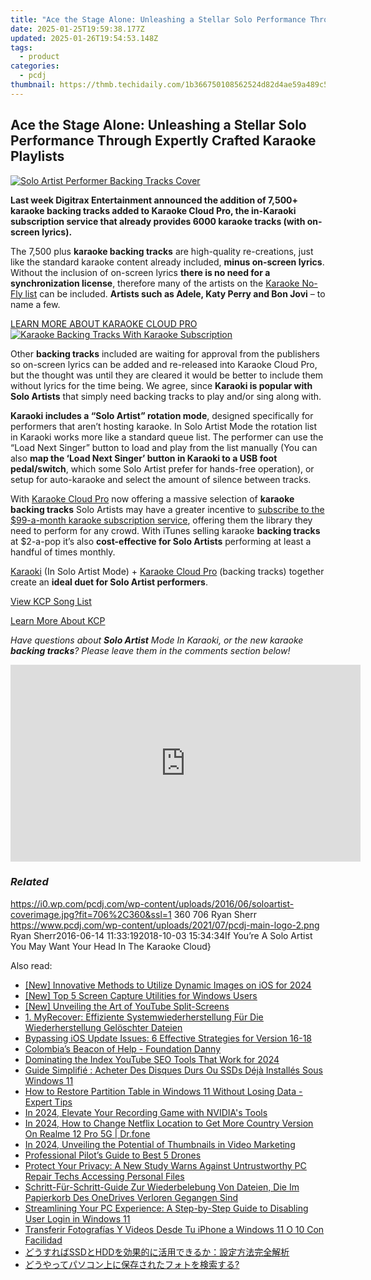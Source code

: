 ```yaml
---
title: "Ace the Stage Alone: Unleashing a Stellar Solo Performance Through Expertly Crafted Karaoke Playlists"
date: 2025-01-25T19:59:38.177Z
updated: 2025-01-26T19:54:53.148Z
tags:
  - product
categories:
  - pcdj
thumbnail: https://thmb.techidaily.com/1b366750108562524d82d4ae59a489c50fa84a81f8bcbe092ec793162bb9610d.jpg
---
```


## Ace the Stage Alone: Unleashing a Stellar Solo Performance Through Expertly Crafted Karaoke Playlists

[![Solo Artist Performer Backing Tracks Cover](https://i0.wp.com/pcdj.com/wp-content/uploads/2016/06/soloartist-coverimage.jpg?resize=706%2C321&ssl=1)](https://i0.wp.com/pcdj.com/wp-content/uploads/2016/06/soloartist-coverimage.jpg?fit=706%2C360&ssl=1 "Solo Artist Performer Backing Tracks Cover")

**Last week Digitrax Entertainment announced the addition of 7,500+ karaoke backing tracks added to Karaoke Cloud Pro, the in-Karaoki subscription service that already provides 6000 karaoke tracks (with on-screen lyrics).**

The 7,500 plus **karaoke backing tracks** are high-quality re-creations, just like the standard karaoke content already included, **minus on-screen lyrics**. Without the inclusion of on-screen lyrics **there is no need for a synchronization license**, therefore many of the artists on the [Karaoke No-Fly list](https://tools.techidaily.com/pcdj/products/) can be included. **Artists such as Adele, Katy Perry and Bon Jovi** – to name a few.

[LEARN MORE ABOUT KARAOKE CLOUD PRO ![Karaoke Backing Tracks With Karaoke Subscription](https://i0.wp.com/pcdj.com/wp-content/uploads/2016/06/nolyrics-image.jpg?fit=331%2C331&ssl=1 "Karaoke Backing Tracks in Karaoke Cloud Pro")](https://tools.techidaily.com/pcdj/products/)

Other **backing tracks** included are waiting for approval from the publishers so on-screen lyrics can be added and re-released into Karaoke Cloud Pro, but the thought was until they are cleared it would be better to include them without lyrics for the time being. We agree, since **Karaoki is popular with Solo Artists** that simply need backing tracks to play and/or sing along with.

**Karaoki includes a “Solo Artist” rotation mode**, designed specifically for performers that aren’t hosting karaoke. In Solo Artist Mode the rotation list in Karaoki works more like a standard queue list. The performer can use the “Load Next Singer” button to load and play from the list manually (You can also **map the ‘Load Next Singer’ button in Karaoki to a USB foot pedal/switch**, which some Solo Artist prefer for hands-free operation), or setup for auto-karaoke and select the amount of silence between tracks.

With [Karaoke Cloud Pro](https://tools.techidaily.com/pcdj/products/) now offering a massive selection of **karaoke backing tracks** Solo Artists may have a greater incentive to [subscribe to the $99-a-month karaoke subscription service](https://www.karaokelocker.com/subscription.pl), offering them the library they need to perform for any crowd. With iTunes selling karaoke **backing tracks** at $2-a-pop it’s also **cost-effective for Solo Artists** performing at least a handful of times monthly.

[Karaoki](https://tools.techidaily.com/pcdj/products/) (In Solo Artist Mode) + [Karaoke Cloud Pro](https://tools.techidaily.com/pcdj/products/) (backing tracks) together create an **ideal duet for Solo Artist performers**.

[View KCP Song List](https://tools.techidaily.com/pcdj/products/)

[Learn More About KCP](https://tools.techidaily.com/pcdj/products/)

_Have questions about **Solo Artist** Mode In Karaoki, or the new karaoke **backing tracks**? Please leave them in the comments section below!_

<!-- affiliate ads begin -->
<iframe width="560" height="315" src="https://www.youtube.com/embed/AQn0MYjIfyI?si=rIdjT-qMRpjpJXXa" title="YouTube video player" frameborder="0" allow="accelerometer; autoplay; clipboard-write; encrypted-media; gyroscope; picture-in-picture; web-share" referrerpolicy="strict-origin-when-cross-origin" allowfullscreen></iframe>
<!-- affiliate ads end -->

### _Related_

https://i0.wp.com/pcdj.com/wp-content/uploads/2016/06/soloartist-coverimage.jpg?fit=706%2C360&ssl=1 360 706 Ryan Sherr https://www.pcdj.com/wp-content/uploads/2021/07/pcdj-main-logo-2.png Ryan Sherr2016-06-14 11:33:192018-10-03 15:34:34If You’re A Solo Artist You May Want Your Head In The Karaoke Cloud}

<ins class="adsbygoogle"
     style="display:block"
     data-ad-format="autorelaxed"
     data-ad-client="ca-pub-7571918770474297"
     data-ad-slot="1223367746"></ins>

<ins class="adsbygoogle"
     style="display:block"
     data-ad-client="ca-pub-7571918770474297"
     data-ad-slot="8358498916"
     data-ad-format="auto"
     data-full-width-responsive="true"></ins>

<span class="atpl-alsoreadstyle">Also read:</span>
<div><ul>
<li><a href="https://fox-hovers.techidaily.com/new-innovative-methods-to-utilize-dynamic-images-on-ios-for-2024/"><u>[New] Innovative Methods to Utilize Dynamic Images on iOS for 2024</u></a></li>
<li><a href="https://screen-sharing-recording.techidaily.com/new-top-5-screen-capture-utilities-for-windows-users/"><u>[New] Top 5 Screen Capture Utilities for Windows Users</u></a></li>
<li><a href="https://facebook-video-share.techidaily.com/new-unveiling-the-art-of-youtube-split-screens/"><u>[New] Unveiling the Art of YouTube Split-Screens</u></a></li>
<li><a href="https://win-updates.techidaily.com/1-myrecover-effiziente-systemwiederherstellung-fur-die-wiederherstellung-geloschter-dateien/"><u>1. MyRecover: Effiziente Systemwiederherstellung Für Die Wiederherstellung Gelöschter Dateien</u></a></li>
<li><a href="https://win-updates.techidaily.com/bypassing-ios-update-issues-6-effective-strategies-for-version-16-18/"><u>Bypassing iOS Update Issues: 6 Effective Strategies for Version 16-18</u></a></li>
<li><a href="https://mondly-stories.techidaily.com/colombias-beacon-of-help-foundation-danny/"><u>Colombia’s Beacon of Help - Foundation Danny</u></a></li>
<li><a href="https://youtube-lab.techidaily.com/ating-the-index-youtube-seo-tools-that-work-for-2024/"><u>Dominating the Index YouTube SEO Tools That Work for 2024</u></a></li>
<li><a href="https://win-updates.techidaily.com/guide-simplifie-acheter-des-disques-durs-ou-ssds-deja-installes-sous-windows-11/"><u>Guide Simplifié : Acheter Des Disques Durs Ou SSDs Déjà Installés Sous Windows 11</u></a></li>
<li><a href="https://win-updates.techidaily.com/how-to-restore-partition-table-in-windows-11-without-losing-data-expert-tips/"><u>How to Restore Partition Table in Windows 11 Without Losing Data - Expert Tips</u></a></li>
<li><a href="https://visual-screen-recording.techidaily.com/in-2024-elevate-your-recording-game-with-nvidias-tools/"><u>In 2024, Elevate Your Recording Game with NVIDIA's Tools</u></a></li>
<li><a href="https://review-topics.techidaily.com/in-2024-how-to-change-netflix-location-to-get-more-country-version-on-realme-12-pro-5g-drfone-by-drfone-virtual-android/"><u>In 2024, How to Change Netflix Location to Get More Country Version On Realme 12 Pro 5G | Dr.fone</u></a></li>
<li><a href="https://youtube-data.techidaily.com/24-unveiling-the-potential-of-thumbnails-in-video-marketing/"><u>In 2024, Unveiling the Potential of Thumbnails in Video Marketing</u></a></li>
<li><a href="https://extra-resources.techidaily.com/professional-pilots-guide-to-best-5-drones/"><u>Professional Pilot’s Guide to Best 5 Drones</u></a></li>
<li><a href="https://hardware-help.techidaily.com/protect-your-privacy-a-new-study-warns-against-untrustworthy-pc-repair-techs-accessing-personal-files/"><u>Protect Your Privacy: A New Study Warns Against Untrustworthy PC Repair Techs Accessing Personal Files</u></a></li>
<li><a href="https://win-updates.techidaily.com/schritt-fur-schritt-guide-zur-wiederbelebung-von-dateien-die-im-papierkorb-des-onedrives-verloren-gegangen-sind/"><u>Schritt-Für-Schritt-Guide Zur Wiederbelebung Von Dateien, Die Im Papierkorb Des OneDrives Verloren Gegangen Sind</u></a></li>
<li><a href="https://win-updates.techidaily.com/streamlining-your-pc-experience-a-step-by-step-guide-to-disabling-user-login-in-windows-11/"><u>Streamlining Your PC Experience: A Step-by-Step Guide to Disabling User Login in Windows 11</u></a></li>
<li><a href="https://win-updates.techidaily.com/transferir-fotografias-y-videos-desde-tu-iphone-a-windows-11-o-10-con-facilidad/"><u>Transferir Fotografías Y Videos Desde Tu iPhone a Windows 11 O 10 Con Facilidad</u></a></li>
<li><a href="https://win-updates.techidaily.com/1728472045343-ssdhdd/"><u>どうすればSSDとHDDを効果的に活用できるか：設定方法完全解析</u></a></li>
<li><a href="https://win-updates.techidaily.com/44gp44gg44ke44gj44gm44or44k944kz44oz5lik44gr5lplusd5a2y44gv44km44gf44ov44kp44oi44ks5qsc57si44gz44klpw/"><u>どうやってパソコン上に保存されたフォトを検索する?</u></a></li>
</ul></div>

